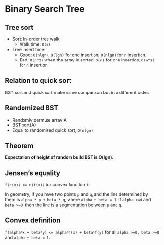 # Binary Search Tree

## Tree sort
- Sort: In-order tree walk
    - Walk time: `O(n)`
- Tree insert time:
    - Good: `O(nlgn)`. `O(lgn)` for one insertion; `O(nlgn)` for `n` insertion. 
    - Bad: `O(n^2)` when the array is sorted. `O(n)` for one insertion; `O(n^2)` for `n` insertion. 

## Relation to quick sort
BST sort and quick sort make same comparison but in a different order.


## Randomized BST
- Randomly permute array A
- BST sort(A)
- Equal to randomized quick sort, `O(nlgn)`

## Theorem 
**Expectation of height of random build BST is O(lgn).**

## Jensen’s equality
`f(E(x)) <= E(f(x))` for convex function `f`.

In geometry, if you have two points `p` and `q`, and the line determined by them is `alpha * p + beta * q`, where `alpha + beta = 1`. If `alpha >=0` and `beta >=0`, then the line is a segmentation between `p` and `q`.

## Convex definition
`f(alpha*x + beta*y) <= alpha*f(x) + beta*f(y)` for all `alpha >=0, beta >=0` and `alpha + beta = 1`.
